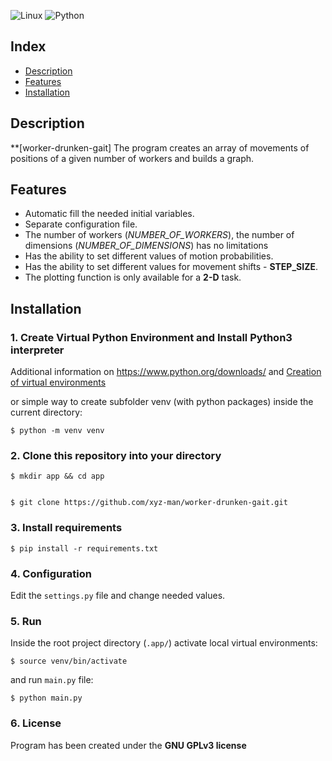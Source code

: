 ![Linux](https://img.shields.io/badge/-Linux-grey?logo=linux)
![Python](https://img.shields.io/badge/Python-v3.7%5E-orange?logo=python)

## Index

* [Description](#description)
* [Features](#features)
* [Installation](#installation)

## Description

**[worker-drunken-gait] The program creates an array of movements of positions of a given number of workers and builds a
 graph. 


## Features

* Automatic fill the needed initial variables.
* Separate configuration file.
* The number of workers (_NUMBER_OF_WORKERS_), the number of dimensions (_NUMBER_OF_DIMENSIONS_) has no limitations 
* Has the ability to set different values of motion probabilities.
* Has the ability to set different values for movement shifts - **STEP_SIZE**.
* The plotting function is only available for a **2-D** task.

## Installation

### 1. Create Virtual Python Environment and Install Python3 interpreter
Additional information on https://www.python.org/downloads/
and 
[Creation of virtual environments](https://docs.python.org/3/library/venv.html)

or simple way to create subfolder venv (with python packages) inside the current directory:

    $ python -m venv venv

### 2. Clone this repository into your directory

    $ mkdir app && cd app
    
    
    $ git clone https://github.com/xyz-man/worker-drunken-gait.git

### 3. Install requirements


    $ pip install -r requirements.txt
    
### 4. Configuration

Edit the `settings.py` file and change needed values. 
      
### 5. Run

Inside the root project directory (`.app/`) activate local virtual environments:

    $ source venv/bin/activate
    
and run `main.py` file:

    $ python main.py
    


### 6. License

Program has been created under the **GNU GPLv3 license**
